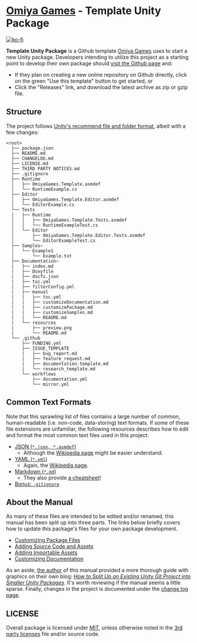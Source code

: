 # [Omiya Games](https://www.omiyagames.com/) - Template Unity Package

[![ko-fi](https://www.ko-fi.com/img/githubbutton_sm.svg)](https://ko-fi.com/I3I51KS8F)

**Template Unity Package** is a Github template [Omiya Games](https://www.omiyagames.com/) uses to start a new Unity package.  Developers intending to utilize this project as a starting point to develop their own package should [visit the Github page](https://github.com/OmiyaGames/template-unity-package) and:

- If they plan on creating a new online repository on Github directly, click on the green "Use this template" button to get started, or
- Click the "Releases" link, and download the latest archive as zip or gzip file.

## Structure

The project follows [Unity's recommend file and folder format](https://docs.unity3d.com/Manual/cus-layout.html), albeit with a few changes:

```
<root>
  ├── package.json
  ├── README.md
  ├── CHANGELOG.md
  ├── LICENSE.md
  ├── THIRD PARTY NOTICES.md
  ├── .gitignore
  ├── Runtime
  │   ├── OmiyaGames.Template.asmdef
  │   └── RuntimeExample.cs
  ├── Editor
  │   ├── OmiyaGames.Template.Editor.asmdef
  │   └── EditorExample.cs
  └── Tests
  │   ├── Runtime
  │   │   ├── OmiyaGames.Template.Tests.asmdef
  │   │   └── RuntimeExampleTest.cs
  │   └── Editor
  │       ├── OmiyaGames.Template.Editor.Tests.asmdef
  │       └── EditorExampleTest.cs
  ├── Samples~
  │   └── Example1
  │       └── Example.txt
  ├── Documentation~
  |   ├── index.md
  |   ├── Doxyfile
  |   ├── docfx.json
  |   ├── toc.yml
  |   ├── filterConfig.yml
  |   ├── manual
  |   |   ├── toc.yml
  |   |   ├── customizeDocumentation.md
  |   |   ├── customizePackage.md
  |   |   ├── customizeSamples.md
  |   |   └── README.md
  |   └── resources
  |       ├── preview.png
  |       └── README.md
  └── .github
      ├── FUNDING.yml
      ├── ISSUE_TEMPLATE
      |   ├── bug_report.md
      |   ├── feature_request.md
      |   ├── documentation-template.md
      |   └── research_template.md
      └── workflows
          ├── documentation.yml
          └── mirror.yml
```

## Common Text Formats

Note that this sprawling list of files contains a large number of common, human-readable (i.e. non-code, data-storing) text formats.  If some of these file extensions are unfamiliar, the following resources describes how to edit and format the most common text files used in this project:

- [JSON (`*.json, *.asmdef`)](https://www.json.org/json-en.html)
    - Although the [Wikipedia page](https://en.wikipedia.org/wiki/JSON#Data_types_and_syntax) might be easier understand.
- [YAML (`*.yml`)](https://yaml.org/spec/1.2/spec.html#Preview)
    - Again, the [Wikipedia page](https://en.wikipedia.org/wiki/YAML#Syntax).
- [Markdown (`*.md`)](https://www.markdownguide.org/getting-started/)
    - They also provide [a cheatsheet](https://www.markdownguide.org/cheat-sheet)!
- [Bonus: `.gitignore`](https://git-scm.com/docs/gitignore#_pattern_format)

## About the Manual

As many of these files are intended to be edited and/or renamed, this manual has been split up into three parts.  The links below briefly covers how to update this package's files for your own package development.

- [Customizing Package Files](https://omiyagames.github.io/template-unity-package/manual/customizePackage.html)
- [Adding Source Code and Assets](https://omiyagames.github.io/template-unity-package/manual/customizeSource.html)
- [Adding Importable Assets](https://omiyagames.github.io/template-unity-package/manual/customizeSamples.html)
- [Customizing Documentation](https://omiyagames.github.io/template-unity-package/manual/customizeDocumentation.html)

As an aside, [the author](https://github.com/japtar10101) of this manual provided a more thorough guide with graphics on their own blog: [*How to Split Up an Existing Unity Git Project into Smaller Unity Packages*](https://www.taroomiya.com/2020/04/29/how-to-split-up-an-existing-unity-git-project-into-smaller-unity-packages/).  It's worth reviewing if the manual seems a little sparse.  Finally, changes in the project is documented under the [change log page](https://omiyagames.github.io/template-unity-package/manual/changelog.html).

## LICENSE

Overall package is licensed under [MIT](https://github.com/OmiyaGames/template-unity-package/blob/master/LICENSE.md), unless otherwise noted in the [3rd party licenses](https://github.com/OmiyaGames/template-unity-package/blob/master/THIRD%20PARTY%20NOTICES.md) file and/or source code.
